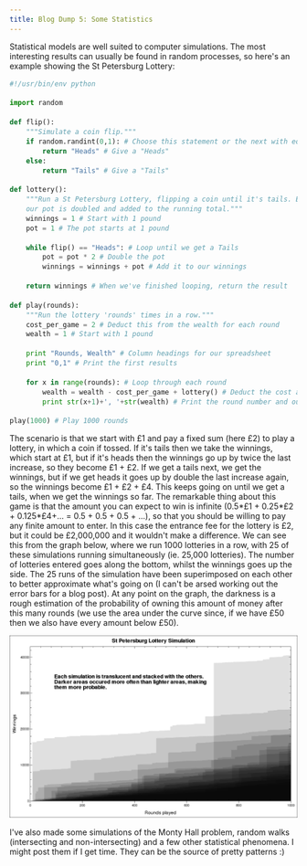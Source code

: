 ```yaml
---
title: Blog Dump 5: Some Statistics
---
```

Statistical models are well suited to computer simulations. The most interesting results can usually be found in random processes, so here's an example showing the St Petersburg Lottery:

~~~python
#!/usr/bin/env python

import random

def flip():
    """Simulate a coin flip."""
    if random.randint(0,1): # Choose this statement or the next with equal chance
        return "Heads" # Give a "Heads"
    else:
        return "Tails" # Give a "Tails"

def lottery():
    """Run a St Petersburg Lottery, flipping a coin until it's tails. Each time it's heads
    our pot is doubled and added to the running total."""
    winnings = 1 # Start with 1 pound
    pot = 1 # The pot starts at 1 pound

    while flip() == "Heads": # Loop until we get a Tails
        pot = pot * 2 # Double the pot
        winnings = winnings + pot # Add it to our winnings

    return winnings # When we've finished looping, return the result

def play(rounds):
    """Run the lottery 'rounds' times in a row."""
    cost_per_game = 2 # Deduct this from the wealth for each round
    wealth = 1 # Start with 1 pound

    print "Rounds, Wealth" # Column headings for our spreadsheet
    print "0,1" # Print the first results

    for x in range(rounds): # Loop through each round
        wealth = wealth - cost_per_game + lottery() # Deduct the cost and add the winnings to our wealth
        print str(x+1)+', '+str(wealth) # Print the round number and our current wealth

play(1000) # Play 1000 rounds
~~~

The scenario is that we start with £1 and pay a fixed sum (here £2) to play a lottery, in which a coin if tossed. If it's tails then we take the winnings, which start at £1, but if it's heads then the winnings go up by twice the last increase, so they become £1 + £2. If we get a tails next, we get the winnings, but if we get heads it goes up by double the last increase again, so the winnings become £1 + £2 + £4. This keeps going on until we get a tails, when we get the winnings so far. The remarkable thing about this game is that the amount you can expect to win is infinite (0.5*£1 + 0.25*£2 + 0.125*£4+... = 0.5 + 0.5 + 0.5 + ...), so that you should be willing to pay any finite amount to enter. In this case the entrance fee for the lottery is £2, but it could be £2,000,000 and it wouldn't make a difference. We can see this from the graph below, where we run 1000 lotteries in a row, with 25 of these simulations running simultaneously (ie. 25,000 lotteries). The number of lotteries entered goes along the bottom, whilst the winnings goes up the side. The 25 runs of the simulation have been superimposed on each other to better approximate what's going on (I can't be arsed working out the error bars for a blog post). At any point on the graph, the darkness is a rough estimation of the probability of owning this amount of money after this many rounds (we use the area under the curve since, if we have £50 then we also have every amount below £50).

<img src="/images/lottery.png" alt="25 games of the St Petersburg Lottery, each with 1000 rounds" />

I've also made some simulations of the Monty Hall problem, random walks (intersecting and non-intersecting) and a few other statistical phenomena. I might post them if I get time. They can be the source of pretty patterns :)
